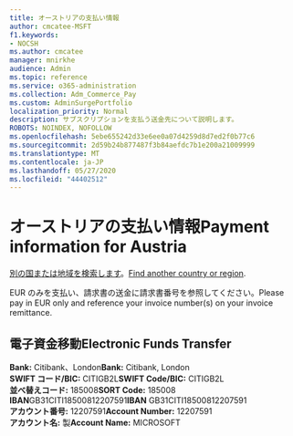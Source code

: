 ```yaml
---
title: オーストリアの支払い情報
author: cmcatee-MSFT
f1.keywords:
- NOCSH
ms.author: cmcatee
manager: mnirkhe
audience: Admin
ms.topic: reference
ms.service: o365-administration
ms.collection: Adm_Commerce_Pay
ms.custom: AdminSurgePortfolio
localization_priority: Normal
description: サブスクリプションを支払う送金先について説明します。
ROBOTS: NOINDEX, NOFOLLOW
ms.openlocfilehash: 5ebe655242d33e6ee0a07d4259d8d7ed2f0b77c6
ms.sourcegitcommit: 2d59b24b877487f3b84aefdc7b1e200a21009999
ms.translationtype: MT
ms.contentlocale: ja-JP
ms.lasthandoff: 05/27/2020
ms.locfileid: "44402512"
---
```

# <a name="payment-information-for-austria"></a><span data-ttu-id="55005-103">オーストリアの支払い情報</span><span class="sxs-lookup"><span data-stu-id="55005-103">Payment information for Austria</span></span>

<span data-ttu-id="55005-104">[別の国または地域を検索します](../billing-and-payments/pay-for-your-subscription.md)。</span><span class="sxs-lookup"><span data-stu-id="55005-104">[Find another country or region](../billing-and-payments/pay-for-your-subscription.md).</span></span>

<span data-ttu-id="55005-105">EUR のみを支払い、請求書の送金に請求書番号を参照してください。</span><span class="sxs-lookup"><span data-stu-id="55005-105">Please pay in EUR only and reference your invoice number(s) on your invoice remittance.</span></span>

## <a name="electronic-funds-transfer"></a><span data-ttu-id="55005-106">電子資金移動</span><span class="sxs-lookup"><span data-stu-id="55005-106">Electronic Funds Transfer</span></span>

<span data-ttu-id="55005-107">**Bank:** Citibank、London</span><span class="sxs-lookup"><span data-stu-id="55005-107">**Bank:** Citibank, London</span></span>  
<span data-ttu-id="55005-108">**SWIFT コード/BIC:** CITIGB2L</span><span class="sxs-lookup"><span data-stu-id="55005-108">**SWIFT Code/BIC:** CITIGB2L</span></span>  
<span data-ttu-id="55005-109">**並べ替えコード:** 185008</span><span class="sxs-lookup"><span data-stu-id="55005-109">**SORT Code:** 185008</span></span>  
<span data-ttu-id="55005-110">**IBAN**GB31CITI18500812207591</span><span class="sxs-lookup"><span data-stu-id="55005-110">**IBAN** GB31CITI18500812207591</span></span>  
<span data-ttu-id="55005-111">**アカウント番号:** 12207591</span><span class="sxs-lookup"><span data-stu-id="55005-111">**Account Number:** 12207591</span></span>  
<span data-ttu-id="55005-112">**アカウント名:** 製</span><span class="sxs-lookup"><span data-stu-id="55005-112">**Account Name:** MICROSOFT</span></span>  
